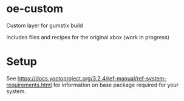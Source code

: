 # oe-custom
Custom layer for gumstix build

Includes files and recipes for the original xbox (work in progress)

# Setup

See https://docs.yoctoproject.org/3.2.4/ref-manual/ref-system-requirements.html for information on base package required for your system.


